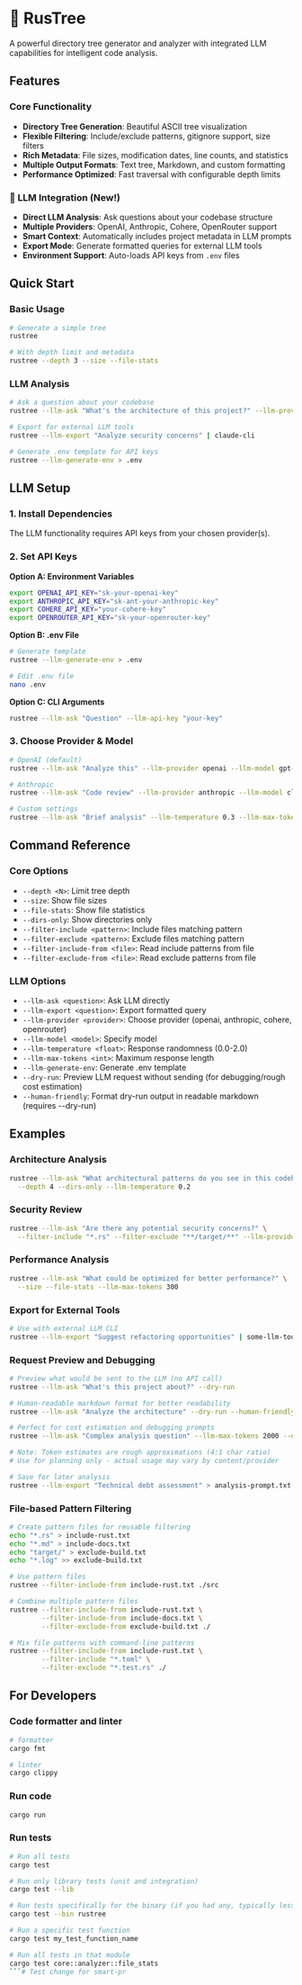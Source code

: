 
# 🌳 RusTree

A powerful directory tree generator and analyzer with integrated LLM capabilities for intelligent code analysis.

## Features

### Core Functionality
- **Directory Tree Generation**: Beautiful ASCII tree visualization
- **Flexible Filtering**: Include/exclude patterns, gitignore support, size filters
- **Rich Metadata**: File sizes, modification dates, line counts, and statistics
- **Multiple Output Formats**: Text tree, Markdown, and custom formatting
- **Performance Optimized**: Fast traversal with configurable depth limits

### 🤖 LLM Integration (New!)
- **Direct LLM Analysis**: Ask questions about your codebase structure
- **Multiple Providers**: OpenAI, Anthropic, Cohere, OpenRouter support
- **Smart Context**: Automatically includes project metadata in LLM prompts
- **Export Mode**: Generate formatted queries for external LLM tools
- **Environment Support**: Auto-loads API keys from `.env` files

## Quick Start

### Basic Usage
```bash
# Generate a simple tree
rustree

# With depth limit and metadata
rustree --depth 3 --size --file-stats
```

### LLM Analysis
```bash
# Ask a question about your codebase
rustree --llm-ask "What's the architecture of this project?" --llm-provider openai

# Export for external LLM tools
rustree --llm-export "Analyze security concerns" | claude-cli

# Generate .env template for API keys
rustree --llm-generate-env > .env
```

## LLM Setup

### 1. Install Dependencies
The LLM functionality requires API keys from your chosen provider(s).

### 2. Set API Keys

**Option A: Environment Variables**
```bash
export OPENAI_API_KEY="sk-your-openai-key"
export ANTHROPIC_API_KEY="sk-ant-your-anthropic-key"
export COHERE_API_KEY="your-cohere-key"
export OPENROUTER_API_KEY="sk-your-openrouter-key"
```

**Option B: .env File**
```bash
# Generate template
rustree --llm-generate-env > .env

# Edit .env file
nano .env
```

**Option C: CLI Arguments**
```bash
rustree --llm-ask "Question" --llm-api-key "your-key"
```

### 3. Choose Provider & Model
```bash
# OpenAI (default)
rustree --llm-ask "Analyze this" --llm-provider openai --llm-model gpt-4

# Anthropic
rustree --llm-ask "Code review" --llm-provider anthropic --llm-model claude-3-sonnet

# Custom settings
rustree --llm-ask "Brief analysis" --llm-temperature 0.3 --llm-max-tokens 500
```

## Command Reference

### Core Options
- `--depth <N>`: Limit tree depth
- `--size`: Show file sizes
- `--file-stats`: Show file statistics
- `--dirs-only`: Show directories only
- `--filter-include <pattern>`: Include files matching pattern
- `--filter-exclude <pattern>`: Exclude files matching pattern
- `--filter-include-from <file>`: Read include patterns from file
- `--filter-exclude-from <file>`: Read exclude patterns from file

### LLM Options
- `--llm-ask <question>`: Ask LLM directly
- `--llm-export <question>`: Export formatted query
- `--llm-provider <provider>`: Choose provider (openai, anthropic, cohere, openrouter)
- `--llm-model <model>`: Specify model
- `--llm-temperature <float>`: Response randomness (0.0-2.0)
- `--llm-max-tokens <int>`: Maximum response length
- `--llm-generate-env`: Generate .env template
- `--dry-run`: Preview LLM request without sending (for debugging/rough cost estimation)
- `--human-friendly`: Format dry-run output in readable markdown (requires --dry-run)

## Examples

### Architecture Analysis
```bash
rustree --llm-ask "What architectural patterns do you see in this codebase?" \
  --depth 4 --dirs-only --llm-temperature 0.2
```

### Security Review
```bash
rustree --llm-ask "Are there any potential security concerns?" \
  --filter-include "*.rs" --filter-exclude "**/target/**" --llm-provider anthropic
```

### Performance Analysis  
```bash
rustree --llm-ask "What could be optimized for better performance?" \
  --size --file-stats --llm-max-tokens 300
```

### Export for External Tools
```bash
# Use with external LLM CLI
rustree --llm-export "Suggest refactoring opportunities" | some-llm-tool
```

### Request Preview and Debugging
```bash
# Preview what would be sent to the LLM (no API call)
rustree --llm-ask "What's this project about?" --dry-run

# Human-readable markdown format for better readability
rustree --llm-ask "Analyze the architecture" --dry-run --human-friendly

# Perfect for cost estimation and debugging prompts
rustree --llm-ask "Complex analysis question" --llm-max-tokens 2000 --dry-run

# Note: Token estimates are rough approximations (4:1 char ratio)
# Use for planning only - actual usage may vary by content/provider

# Save for later analysis
rustree --llm-export "Technical debt assessment" > analysis-prompt.txt
```

### File-based Pattern Filtering
```bash
# Create pattern files for reusable filtering
echo "*.rs" > include-rust.txt
echo "*.md" > include-docs.txt
echo "target/" > exclude-build.txt
echo "*.log" >> exclude-build.txt

# Use pattern files
rustree --filter-include-from include-rust.txt ./src

# Combine multiple pattern files
rustree --filter-include-from include-rust.txt \
        --filter-include-from include-docs.txt \
        --filter-exclude-from exclude-build.txt ./

# Mix file patterns with command-line patterns
rustree --filter-include-from include-rust.txt \
        --filter-include "*.toml" \
        --filter-exclude "*.test.rs" ./
```

## For Developers

### Code formatter and linter

```sh
# formatter
cargo fmt

# linter
cargo clippy
```

### Run code

```sh
cargo run
```

### Run tests

```sh
# Run all tests
cargo test

# Run only library tests (unit and integration)
cargo test --lib

# Run tests specifically for the binary (if you had any, typically less common unless the binary itself has complex logic not in the lib)
cargo test --bin rustree

# Run a specific test function
cargo test my_test_function_name

# Run all tests in that module
cargo test core::analyzer::file_stats
```# Test change for smart-pr
